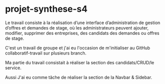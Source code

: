 # projet-synthese-s4
Le travail consiste à la réalisation d’une interface d’administration de gestion d’offres et
demandes de stage, où les administrateurs peuvent ajouter, modifier, supprimer des
entreprises, des candidats des demandes ou offres de stage.

C'est un travail de groupe et j'ai eu l'occasion de m'initialiser au GitHub collaboratif-travail sur plusieurs branch.

Ma partie du travail consistait à réaliser la section des candidats/CRUD/le service.

Aussi J'ai eu comme tâche de réaliser la section de la Navbar & Sidebar.
